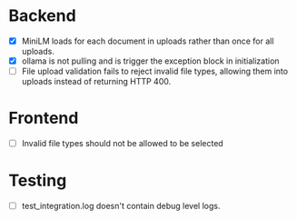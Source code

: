 # Backend

* [X] MiniLM loads for each document in uploads rather than once for all uploads.
* [X] ollama is not pulling and is trigger the exception block in initialization
* [ ] File upload validation fails to reject invalid file types, allowing them into uploads instead of returning HTTP 400.

# Frontend

* [ ] Invalid file types should not be allowed to be selected

# Testing

* [ ] test_integration.log doesn't contain debug level logs.
